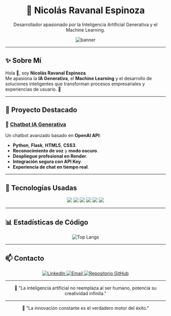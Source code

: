 <h1 align="center">🧠 Nicolás Ravanal Espinoza</h1>

<p align="center">
Desarrollador apasionado por la Inteligencia Artificial Generativa y el Machine Learning.
</p>

<p align="center">
  <img src="https://capsule-render.vercel.app/api?type=rect&color=0D1117&height=120&section=header&text=Chatbot%20IA%20Generativa&fontSize=40&fontColor=58A6FF" alt="banner" />
</p>

---

## ✨ Sobre Mí

Hola 👋, soy **Nicolás Ravanal Espinoza**.  
Me apasiona la **IA Generativa**, el **Machine Learning** y el desarrollo de soluciones inteligentes que transforman procesos empresariales y experiencias de usuario. 🚀

---

## 🚀 Proyecto Destacado

### 🧠 [Chatbot IA Generativa](https://github.com/nicoravaesp/chat)

Un chatbot avanzado basado en **OpenAI API**:

- **Python**, **Flask**, **HTML5**, **CSS3**.
- **Reconocimiento de voz** y **modo oscuro**.
- **Despliegue profesional en Render**.
- **Integración segura con API Key**.
- **Experiencia de chat en tiempo real**.

---

## 📂 Tecnologías Usadas

<p align="center">
  <img src="https://img.shields.io/badge/Python-3776AB?style=for-the-badge&logo=python&logoColor=white" />
  <img src="https://img.shields.io/badge/HTML5-E34F26?style=for-the-badge&logo=html5&logoColor=white" />
  <img src="https://img.shields.io/badge/CSS3-1572B6?style=for-the-badge&logo=css3&logoColor=white" />
  <img src="https://img.shields.io/badge/Flask-000000?style=for-the-badge&logo=flask&logoColor=white" />
  <img src="https://img.shields.io/badge/OpenAI-412991?style=for-the-badge&logo=openai&logoColor=white" />
  <img src="https://img.shields.io/badge/Render-46E3B7?style=for-the-badge&logo=render&logoColor=white" />
</p>

---

## 📊 Estadísticas de Código

<p align="center">
  <img src="https://github-readme-stats.vercel.app/api/top-langs/?username=nicoravaesp&layout=compact&theme=dark&bg_color=0D1117&title_color=58A6FF&text_color=C9D1D9&card_width=420" alt="Top Langs" />
</p>

---

## 📫 Contacto

<p align="center">
<a href="https://www.linkedin.com/in/nicolas-ravanal-espinoza-a440a81b9/" target="_blank">
<img src="https://img.shields.io/badge/LinkedIn-0077B5?style=for-the-badge&logo=linkedin&logoColor=white" alt="LinkedIn" />
</a>
<a href="mailto:nicolasandresravanal@gmail.com">
<img src="https://img.shields.io/badge/Email-D14836?style=for-the-badge&logo=gmail&logoColor=white" alt="Email" />
</a>
<a href="https://github.com/nicoravaesp/chat" target="_blank">
<img src="https://img.shields.io/badge/Repositorio-100000?style=for-the-badge&logo=github&logoColor=white" alt="Repositorio GitHub" />
</a>
</p>

---

<p align="center">
🚀 "La inteligencia artificial no reemplaza al ser humano, potencia su creatividad infinita."
</p>

---

<p align="center">
🚀 "La innovación constante es el verdadero motor del éxito."
</p>

